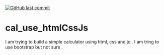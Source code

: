 [![GitHub last commit](https://img.shields.io/github/last-commit/rifatabrarjowad/cal_use_htmlCssJs)](https://github.com/rifatabrarjowad/cal_use_htmlCssJs/commits/main)
# cal_use_htmlCssJs
I am trying to build a simple calculator using html, css and jq . I am tring to use bootstrap but not sure . 
